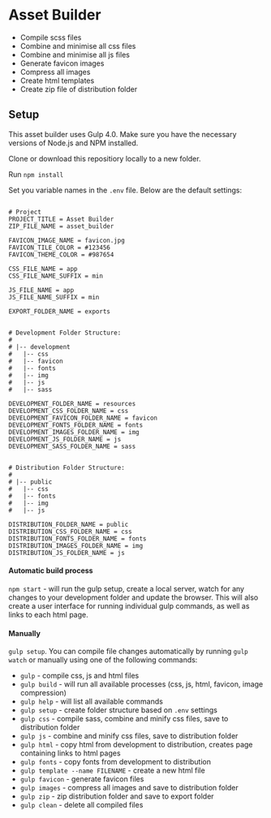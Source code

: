 # Asset Builder

- Compile scss files
- Combine and minimise all css files
- Combine and minimise all js files
- Generate favicon images
- Compress all images
- Create html templates
- Create zip file of distribution folder

## Setup

This asset builder uses Gulp 4.0. Make sure you have the necessary versions of Node.js and NPM installed.

Clone or download this repositiory locally to a new folder.

Run `npm install`

Set you variable names in the `.env` file. Below are the default settings:

```

# Project
PROJECT_TITLE = Asset Builder
ZIP_FILE_NAME = asset_builder

FAVICON_IMAGE_NAME = favicon.jpg
FAVICON_TILE_COLOR = #123456
FAVICON_THEME_COLOR = #987654

CSS_FILE_NAME = app
CSS_FILE_NAME_SUFFIX = min

JS_FILE_NAME = app
JS_FILE_NAME_SUFFIX = min

EXPORT_FOLDER_NAME = exports


# Development Folder Structure:
#
# |-- development
#   |-- css
#   |-- favicon
#   |-- fonts
#   |-- img
#   |-- js
#   |-- sass

DEVELOPMENT_FOLDER_NAME = resources
DEVELOPMENT_CSS_FOLDER_NAME = css
DEVELOPMENT_FAVICON_FOLDER_NAME = favicon
DEVELOPMENT_FONTS_FOLDER_NAME = fonts
DEVELOPMENT_IMAGES_FOLDER_NAME = img
DEVELOPMENT_JS_FOLDER_NAME = js
DEVELOPMENT_SASS_FOLDER_NAME = sass


# Distribution Folder Structure:
#
# |-- public
#   |-- css
#   |-- fonts
#   |-- img
#   |-- js

DISTRIBUTION_FOLDER_NAME = public
DISTRIBUTION_CSS_FOLDER_NAME = css
DISTRIBUTION_FONTS_FOLDER_NAME = fonts
DISTRIBUTION_IMAGES_FOLDER_NAME = img
DISTRIBUTION_JS_FOLDER_NAME = js
```


#### Automatic build process
`npm start` - will run the gulp setup, create a local server, watch for any changes to your development folder and update the browser.
This will also create a user interface for running individual gulp commands, as well as links to each html page.

#### Manually
`gulp setup`. You can compile file changes automatically by running `gulp watch` or manually using one of the following commands:

- `gulp` - compile css, js and html files
- `gulp build` - will run all available processes (css, js, html, favicon, image compression)
- `gulp help` - will list all available commands
- `gulp setup` - create folder structure based on `.env` settings
- `gulp css` - compile sass, combine and minify css files, save to distribution folder
- `gulp js` - combine and minify css files, save to distribution folder
- `gulp html` - copy html from development to distribution, creates page containing links to html pages
- `gulp fonts` - copy fonts from development to distribution
- `gulp template --name FILENAME` - create a new html file
- `gulp favicon` - generate favicon files
- `gulp images` - compress all images and save to distribution folder
- `gulp zip` - zip distribution folder and save to export folder
- `gulp clean` - delete all compiled files

